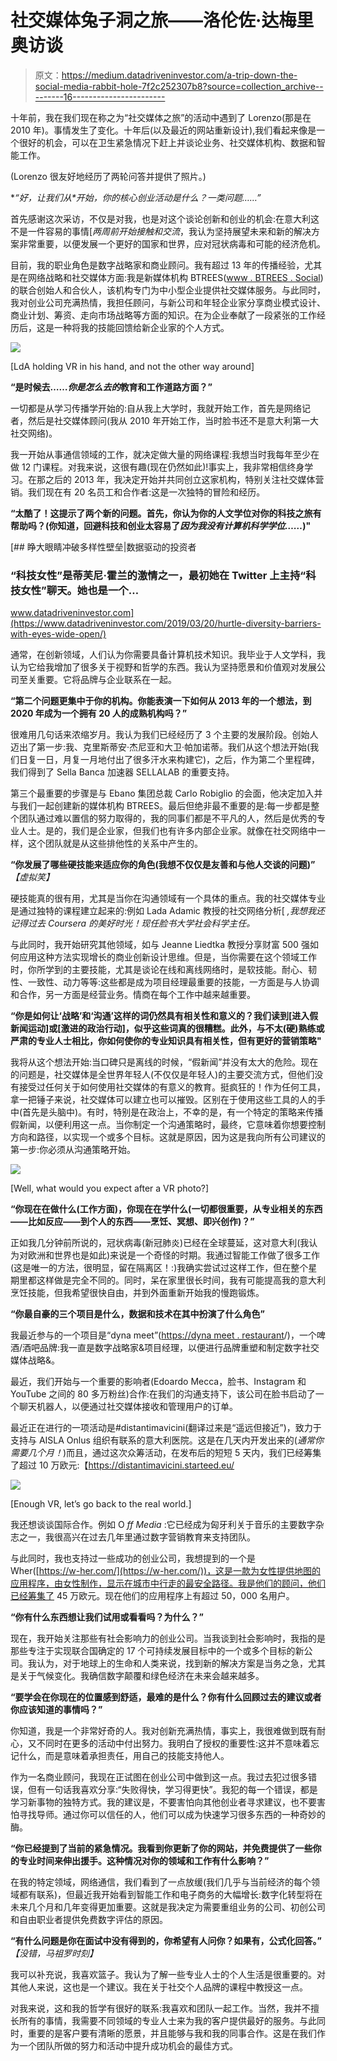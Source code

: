 # 社交媒体兔子洞之旅——洛伦佐·达梅里奥访谈

> 原文：<https://medium.datadriveninvestor.com/a-trip-down-the-social-media-rabbit-hole-7f2c252307b8?source=collection_archive---------16----------------------->

十年前，我在我们现在称之为“社交媒体之旅”的活动中遇到了 Lorenzo(那是在 2010 年)。事情发生了变化。十年后(以及最近的网站重新设计),我们看起来像是一个很好的机会，可以在卫生紧急情况下赶上并谈论业务、社交媒体机构、数据和智能工作。

(Lorenzo 很友好地经历了两轮问答并提供了照片。)

**“好，让我们从*开始，你的核心创业活动是什么？*一类问题……”**

首先感谢这次采访，不仅是对我，也是对这个谈论创新和创业的机会:在意大利这不是一件容易的事情[*两周前开始接触和交流*，我认为坚持展望未来和新的解决方案非常重要，以便发展一个更好的国家和世界，应对冠状病毒和可能的经济危机。

目前，我的职业角色是数字战略家和商业顾问。我有超过 13 年的传播经验，尤其是在网络战略和社交媒体方面:我是新媒体机构 BTREES([www . BTREES . Social](http://www.btrees.social))的联合创始人和合伙人，该机构专门为中小型企业提供社交媒体服务。与此同时，我对创业公司充满热情，我担任顾问，与新公司和年轻企业家分享商业模式设计、商业计划、筹资、走向市场战略等方面的知识。在为企业奉献了一段紧张的工作经历后，这是一种将我的技能回馈给新企业家的个人方式。

![](img/dc213638a8d4670457a15eaff0a9960c.png)

[LdA holding VR in his hand, and not the other way around]

**“是时候去……*你是怎么去的*教育和工作道路方面？”**

一切都是从学习传播学开始的:自从我上大学时，我就开始工作，首先是网络记者，然后是社交媒体顾问(我从 2010 年开始工作，当时脸书还不是意大利第一大社交网络)。

我一开始从事通信领域的工作，就决定做大量的网络课程:我想当时我每年至少在做 12 门课程。对我来说，这很有趣(现在仍然如此)!事实上，我非常相信终身学习。在那之后的 2013 年，我决定开始并共同创立这家机构，特别关注社交媒体营销。我们现在有 20 名员工和合作者:这是一次独特的冒险和经历。

**“太酷了！这提示了两个新的问题。首先，你认为你的人文学位对你的科技之旅有帮助吗？(你知道，回避科技和创业太容易了*因为我没有计算机科学学位……*)"**

[](https://www.datadriveninvestor.com/2019/03/20/hurtle-diversity-barriers-with-eyes-wide-open/) [## 睁大眼睛冲破多样性壁垒|数据驱动的投资者

### “科技女性”是蒂芙尼·霍兰的激情之一，最初她在 Twitter 上主持“科技女性”聊天。她也是一个…

www.datadriveninvestor.com](https://www.datadriveninvestor.com/2019/03/20/hurtle-diversity-barriers-with-eyes-wide-open/) 

通常，在创新领域，人们认为你需要具备计算机技术知识。我毕业于人文学科，我认为它给我增加了很多关于视野和哲学的东西。我认为坚持愿景和价值观对发展公司至关重要。它将品牌与企业联系在一起。

**“第二个问题更集中于你的机构。你能表演一下如何从 2013 年的一个想法，到 2020 年成为一个拥有 20 人的成熟机构吗？”**

很难用几句话来浓缩岁月。我认为我们已经经历了 3 个主要的发展阶段。创始人迈出了第一步:我、克里斯蒂安·杰尼亚和大卫·帕加诺蒂。我们从这个想法开始(我们日复一日，月复一月地付出了很多汗水来构建它)，之后，作为第二个里程碑，我们得到了 Sella Banca 加速器 SELLALAB 的重要支持。

第三个最重要的步骤是与 Ebano 集团总裁 Carlo Robiglio 的会面，他决定加入并与我们一起创建新的媒体机构 BTREES。最后但绝非最不重要的是:每一步都是整个团队通过难以置信的努力取得的，我的同事们都是不平凡的人，然后是优秀的专业人士。是的，我们是企业家，但我们也有许多内部企业家。就像在社交网络中一样，这个团队就是从这些排他性的关系中产生的。

**“你发展了哪些硬技能来适应你的角色(我想不仅仅是友善和与他人交谈的问题)”** *【虚拟笑】*

硬技能真的很有用，尤其是当你在沟通领域有一个具体的重点。我的社交媒体专业是通过独特的课程建立起来的:例如 Lada Adamic 教授的社交网络分析[ *,我想我还记得过去 Coursera 的美好时光！现任脸书大学社会科学主任。*

与此同时，我开始研究其他领域，如与 Jeanne Liedtka 教授分享财富 500 强如何应用这种方法实现增长的商业创新设计思维。但是，当你需要在这个领域工作时，你所学到的主要技能，尤其是谈论在线和离线网络时，是软技能。耐心、韧性、一致性、动力等等:这些都是成为项目经理最重要的技能，一方面是与人协调和合作，另一方面是经营业务。情商在每个工作中越来越重要。

**“你是如何让‘战略’和‘沟通’这样的词仍然具有相关性和意义的？我们读到[进入假新闻运动]或[激进的政治行动]，似乎这些词真的很糟糕。此外，与不太(硬)熟练或严肃的专业人士相比，你如何使你的专业知识具有相关性，但有更好的营销策略"**

我将从这个想法开始:当口碑只是离线的时候，“假新闻”并没有太大的危险。现在的问题是，社交媒体是全世界年轻人(不仅仅是年轻人)的主要交流方式，但他们没有接受过任何关于如何使用社交媒体的有意义的教育。挺疯狂的！作为任何工具，拿一把锤子来说，社交媒体可以建立也可以摧毁。区别在于使用这些工具的人的手中(首先是头脑中)。有时，特别是在政治上，不幸的是，有一个特定的策略来传播假新闻，以便利用这一点。当你制定一个沟通策略时，最终，它意味着你想要控制方向和路径，以实现一个或多个目标。这就是原因，因为这是我向所有公司建议的第一步:你必须从沟通策略开始。

![](img/4276908a21fc42de2d31e722a0420c7e.png)

[Well, what would you expect after a VR photo?]

**“你现在在做什么(工作方面)，你现在在学什么(一切都很重要，从专业相关的东西——比如反应——到个人的东西——烹饪、冥想、即兴创作)？”**

正如我几分钟前所说的，冠状病毒(新冠肺炎)已经在全球蔓延，这对意大利(我认为对欧洲和世界也是如此)来说是一个奇怪的时期。我通过智能工作做了很多工作(这是唯一的方法，很明显，留在隔离区！:)我确实尝试过这样工作，但在整个星期里都这样做是完全不同的。同时，呆在家里很长时间，我有可能提高我的意大利烹饪技能，但我希望很快自由，并到外面重新开始我的慢跑锻炼。

**“你最自豪的三个项目是什么，数据和技术在其中扮演了什么角色”**

我最近参与的一个项目是“dyna meet”([https://dyna meet . restaurant](https://dynameet.restaurant)/)，一个啤酒/酒吧品牌:我一直是数字战略家&项目经理，以便进行品牌重塑和制定数字社交媒体战略&。

最近，我们开始与一个重要的影响者(Edoardo Mecca，脸书、Instagram 和 YouTube 之间的 80 多万粉丝)合作:在我们的沟通支持下，该公司在脸书启动了一个聊天机器人，以便通过社交媒体接收和管理用户的订单。

最近正在进行的一项活动是#distantimavicini(翻译过来是“遥远但接近”)，致力于支持与 AISLA Onlus 组织有联系的意大利医院。这是在几天内开发出来的(*通常你需要几个月！*)而且，通过这次众筹活动，在发布后的短短 5 天内，我们已经筹集了超过 10 万欧元:【https://distantimavicini.starteed.eu/

![](img/18b2c661a3f0f19cf893008543f43136.png)

[Enough VR, let’s go back to the real world.]

我还想谈谈国际合作。例如 O *ff Media* :它已经成为匈牙利关于音乐的主要数字杂志之一，我很高兴在过去几年里通过数字营销教育来支持团队。

与此同时，我也支持过一些成功的创业公司，我想提到的一个是 Wher([https://w-her.com/](https://w-her.com/))，这是一款为女性提供地图的应用程序，由女性制作，显示在城市中行走的最安全路径。我是他们的顾问，他们已经筹集了 45 万欧元。现在他们的应用程序上有超过 50，000 名用户。

**“你有什么东西想让我们试用或看看吗？为什么？”**

现在，我开始关注那些有社会影响力的创业公司。当我谈到社会影响时，我指的是那些专注于实现联合国确定的 17 个可持续发展目标中的一个或多个目标的新公司。我认为，对于地球上的生命和人类来说，找到新的解决方案是当务之急，尤其是关于气候变化。我确信数字颠覆和绿色经济在未来会越来越多。

**“要学会在你现在的位置感到舒适，最难的是什么？你有什么回顾过去的建议或者你应该知道的事情吗？”**

你知道，我是一个非常好奇的人。我对创新充满热情，事实上，我很难做到既有耐心，又不同时在更多的活动中付出努力。我明白了授权的重要性:这并不意味着忘记什么，而是意味着承担责任，用自己的技能支持他人。

作为一名商业顾问，我现在正试图在创业公司中做到这一点。我过去犯过很多错误，但有一句话我喜欢分享:“失败得快，学习得更快”。我犯的每一个错误，都是学习新事物的独特方式。我的建议是，不要害怕向其他创业者寻求建议，也不要害怕寻找导师。通过你可以信任的人，他们可以成为快速学习很多东西的一种奇妙的酶。

**“你已经提到了当前的紧急情况。我看到你更新了你的网站，并免费提供了一些你的专业时间来伸出援手。这种情况对你的领域和工作有什么影响？”**

在我的特定领域，网络通信，我们看到了一点放缓(我们几乎与当前经济的每个领域都有联系)，但最近我开始看到智能工作和电子商务的大幅增长:数字化转型将在未来几个月和几年变得更加重要。这就是我决定为需要重组业务的公司、初创公司和自由职业者提供免费数字评估的原因。

**“有什么问题是你在面试中没有得到的，你希望有人问你？如果有，公式化回答。”** *【没错，马祖罗时刻】*

我可以补充说，我喜欢篮子。我认为了解一些专业人士的个人生活是很重要的。对其他人来说，这也是一个建议。我在关于社交个人品牌的课程中教授这一点。

对我来说，这和我的哲学有很好的联系:我喜欢和团队一起工作。当然，我并不擅长所有的事情，我需要不同领域的专业人士来为我的客户提供最好的服务。与此同时，重要的是客户要有清晰的愿景，并且能够与我和我的同事合作。这是在我们作为一个团队所做的努力和活动中提升成功机会的最佳方式。